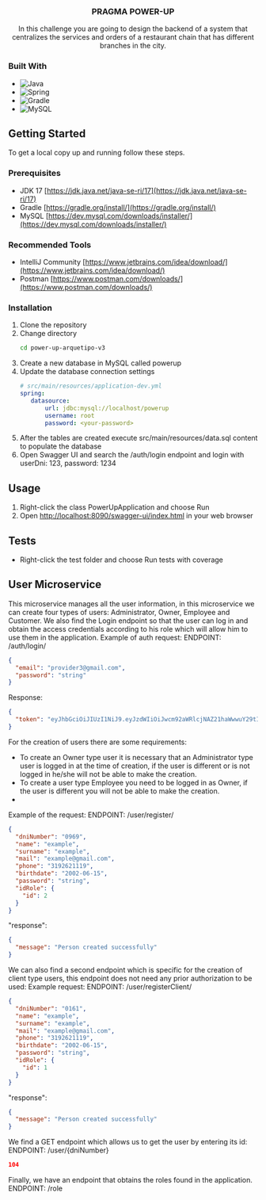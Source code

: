 <br />
<div align="center">
<h3 align="center">PRAGMA POWER-UP</h3>
  <p align="center">
    In this challenge you are going to design the backend of a system that centralizes the services and orders of a restaurant chain that has different branches in the city.
  </p>
</div>

### Built With

* ![Java](https://img.shields.io/badge/java-%23ED8B00.svg?style=for-the-badge&logo=java&logoColor=white)
* ![Spring](https://img.shields.io/badge/Spring-6DB33F?style=for-the-badge&logo=spring&logoColor=white)
* ![Gradle](https://img.shields.io/badge/Gradle-02303A.svg?style=for-the-badge&logo=Gradle&logoColor=white)
* ![MySQL](https://img.shields.io/badge/MySQL-00000F?style=for-the-badge&logo=mysql&logoColor=white)


<!-- GETTING STARTED -->
## Getting Started

To get a local copy up and running follow these steps.

### Prerequisites

* JDK 17 [https://jdk.java.net/java-se-ri/17](https://jdk.java.net/java-se-ri/17)
* Gradle [https://gradle.org/install/](https://gradle.org/install/)
* MySQL [https://dev.mysql.com/downloads/installer/](https://dev.mysql.com/downloads/installer/)

### Recommended Tools
* IntelliJ Community [https://www.jetbrains.com/idea/download/](https://www.jetbrains.com/idea/download/)
* Postman [https://www.postman.com/downloads/](https://www.postman.com/downloads/)

### Installation

1. Clone the repository
2. Change directory
   ```sh
   cd power-up-arquetipo-v3
   ```
3. Create a new database in MySQL called powerup
4. Update the database connection settings
   ```yml
   # src/main/resources/application-dev.yml
   spring:
      datasource:
          url: jdbc:mysql://localhost/powerup
          username: root
          password: <your-password>
   ```
5. After the tables are created execute src/main/resources/data.sql content to populate the database
6. Open Swagger UI and search the /auth/login endpoint and login with userDni: 123, password: 1234

<!-- USAGE -->
## Usage

1. Right-click the class PowerUpApplication and choose Run
2. Open [http://localhost:8090/swagger-ui/index.html](http://localhost:8090/swagger-ui/index.html) in your web browser

<!-- ROADMAP -->
## Tests

- Right-click the test folder and choose Run tests with coverage

## User Microservice

This microservice manages all the user information, in this microservice we can create four types of users: Administrator, Owner, Employee and Customer. We also find the Login endpoint so that the user can log in and obtain the access credentials according to his role which will allow him to use them in the application.
Example of auth request:
ENDPOINT: /auth/login/
```JSON
{
  "email": "provider3@gmail.com",
  "password": "string"
}
```

Response: 

```JSON
{
  "token": "eyJhbGciOiJIUzI1NiJ9.eyJzdWIiOiJwcm92aWRlcjNAZ21haWwwuY29tIiwicm9sZXMiOlsiUFJPJVklERVJfUk9MRSJdLCJkbmkiOiIyNzI5MyIsImlkIjo5MCwiaWF0IjoxNjg2ODQwODMwLCJleHAiOjE2ODc0ODg4MzB9. f-0fZsLpEpqlDyxnv5ugLaqW8aCZDYVxKKDKK3E_ZZu0."
}
```

For the creation of users there are some requirements:
- To create an Owner type user it is necessary that an Administrator type user is logged in at the time of creation, if the user is different or is not logged in he/she will not be able to make the creation.
- To create a user type Employee you need to be logged in as Owner, if the user is different you will not be able to make the creation.
- 

Example of the request: 
ENDPOINT: /user/register/
```JSON
{
  "dniNumber": "0969",
  "name": "example",
  "surname": "example",
  "mail": "example@gmail.com",
  "phone": "3192621119",
  "birthdate": "2002-06-15",
  "password": "string",
  "idRole": {
    "id": 2
  }
}
```

"response":
```JSON
{
  "message": "Person created successfully"
}
```
We can also find a second endpoint which is specific for the creation of client type users, this endpoint does not need any prior authorization to be used:
Example request:
ENDPOINT: /user/registerClient/
```JSON
{
  "dniNumber": "0161",
  "name": "example",
  "surname": "example",
  "mail": "example@gmail.com",
  "phone": "3192621119",
  "birthdate": "2002-06-15",
  "password": "string",
  "idRole": {
    "id": 1
  }
}
```

"response":
```JSON
{
  "message": "Person created successfully"
}
```
We find a GET endpoint which allows us to get the user by entering its id:
ENDPOINT: /user/{dniNumber}
```JSON
104
```
Finally, we have an endpoint that obtains the roles found in the application.
ENDPOINT: /role
